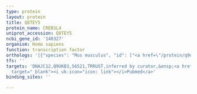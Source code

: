 ```yaml
---
type: protein
layout: protein
title: Q8TEY5
protein_name: CREB3L4
uniprot_accession: Q8TEY5
ncbi_gene_id: '148327'
organism: Homo sapiens
function: transcription factor
orthologs: '[{"species": "Mus musculus", "id": ["<a href=\"/protein/q9d2a5\">Q9D2A5</a>"]}, {"species": "Rattus norvegicus", "id": ["Q5UEM7"]}]'
tfs: ''
targets: 'DNAJC12,Q9UKB3,56521,TRRUST,inferred by curator,&ensp;<a href="https://www.ncbi.nlm.nih.gov/pubmed/?term=24122553%5Buid%5D+OR+29087512%5Buid%5D"
  target="_blank"><i uk-icon="icon: link"></i>Pubmed</a>'
binding_sites: ''

---
```

